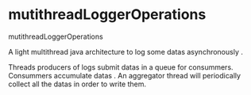 # mutithreadLoggerOperations
mutithreadLoggerOperations

A light multithread java architecture to log some datas asynchronously .

Threads producers of logs submit datas in a queue for consummers. Consummers accumulate datas . An aggregator thread will periodically collect all the datas  in order to write them.
